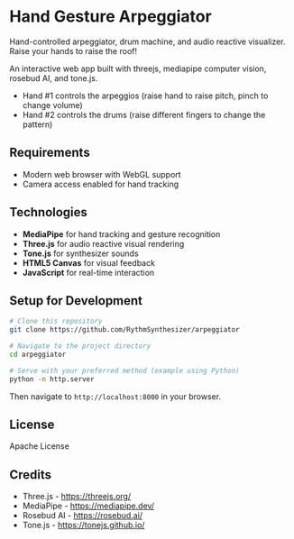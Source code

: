 # Hand Gesture Arpeggiator

Hand-controlled arpeggiator, drum machine, and audio reactive visualizer. Raise your hands to raise the roof!

An interactive web app built with threejs, mediapipe computer vision, rosebud AI, and tone.js.

- Hand #1 controls the arpeggios (raise hand to raise pitch, pinch to change volume)
- Hand #2 controls the drums (raise different fingers to change the pattern)


## Requirements

- Modern web browser with WebGL support
- Camera access enabled for hand tracking

## Technologies

- **MediaPipe** for hand tracking and gesture recognition
- **Three.js** for audio reactive visual rendering
- **Tone.js** for synthesizer sounds
- **HTML5 Canvas** for visual feedback
- **JavaScript** for real-time interaction

## Setup for Development

```bash
# Clone this repository
git clone https://github.com/RythmSynthesizer/arpeggiator

# Navigate to the project directory
cd arpeggiator

# Serve with your preferred method (example using Python)
python -m http.server
```

Then navigate to `http://localhost:8000` in your browser.

## License

Apache License

## Credits

- Three.js - https://threejs.org/
- MediaPipe - https://mediapipe.dev/
- Rosebud AI - https://rosebud.ai/
- Tone.js - https://tonejs.github.io/


